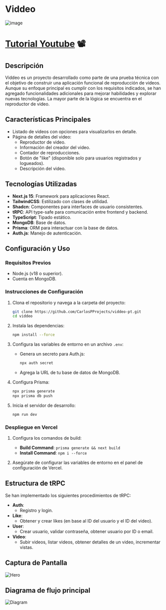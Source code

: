 # Viddeo
![image](https://github.com/user-attachments/assets/dfca28d0-de2e-42c8-8242-b53963cda461)

# [Tutorial Youtube](https://youtu.be/jjKzw8WPG1A) 📽️

## Descripción

Viddeo es un proyecto desarrollado como parte de una prueba técnica con el objetivo de construir una aplicación funcional de reproducción de videos. Aunque su enfoque principal es cumplir con los requisitos indicados, se han agregado funcionalidades adicionales para mejorar habilidades y explorar nuevas tecnologías. La mayor parte de la lógica se encuentra en el reproductor de video.

## Características Principales

- Listado de videos con opciones para visualizarlos en detalle.
- Página de detalles del video:
  - Reproductor de video.
  - Información del creador del video.
  - Contador de reproducciones.
  - Botón de "like" (disponible solo para usuarios registrados y logueados).
  - Descripción del video.

## Tecnologías Utilizadas

- **Next.js 15**: Framework para aplicaciones React.
- **TailwindCSS**: Estilizado con clases de utilidad.
- **Shadcn**: Componentes para interfaces de usuario consistentes.
- **tRPC**: API type-safe para comunicación entre frontend y backend.
- **TypeScript**: Tipado estático.
- **MongoDB**: Base de datos.
- **Prisma**: ORM para interactuar con la base de datos.
- **Auth.js**: Manejo de autenticación.

## Configuración y Uso

### Requisitos Previos

- Node.js (v18 o superior).
- Cuenta en MongoDB.

### Instrucciones de Configuración

1. Clona el repositorio y navega a la carpeta del proyecto:
   ```bash
   git clone https://github.com/CarlosPProjects/viddeo-pt.git
   cd viddeo
   ```

2. Instala las dependencias:
   ```bash
   npm install --force
   ```

3. Configura las variables de entorno en un archivo `.env`:
   - Genera un secreto para Auth.js:
     ```bash
     npx auth secret
     ```
   - Agrega la URL de tu base de datos de MongoDB.

4. Configura Prisma:
   ```bash
   npx prisma generate
   npx prisma db push
   ```

5. Inicia el servidor de desarrollo:
   ```bash
   npm run dev
   ```

### Despliegue en Vercel

1. Configura los comandos de build:
   - **Build Command**: `prisma generate && next build`
   - **Install Command**: `npm i --force`

2. Asegúrate de configurar las variables de entorno en el panel de configuración de Vercel.

## Estructura de tRPC

Se han implementado los siguientes procedimientos de tRPC:

- **Auth**:
  - Registro y login.
- **Like**:
  - Obtener y crear likes (en base al ID del usuario y el ID del video).
- **User**:
  - Crear usuario, validar contraseña, obtener usuario por ID o email.
- **Video**:
  - Subir videos, listar videos, obtener detalles de un video, incrementar vistas.

## Captura de Pantalla

![Hero](https://github.com/user-attachments/assets/6547108f-2351-474b-b268-1bb6a19d9ea0)

## Diagrama de flujo principal

![Diagram](https://github.com/user-attachments/assets/a29b427e-8525-4196-8a60-699302873ebf)



